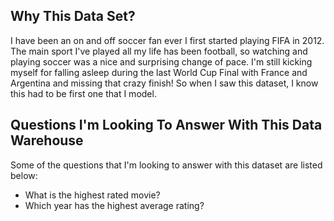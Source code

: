 ## Why This Data Set?
I have been an on and off soccer fan ever I first started playing FIFA in 2012. The main sport I've played all my life has been football, so watching and playing soccer was a nice and surprising change of pace. I'm still kicking myself for falling asleep during the last World Cup Final with France and Argentina and missing that crazy finish! So when I saw this dataset, I know this had to be first one that I model.

## Questions I'm Looking To Answer With This Data Warehouse
Some of the questions that I'm looking to answer with this dataset are listed below:
- What is the highest rated movie?
- Which year has the highest average rating?


